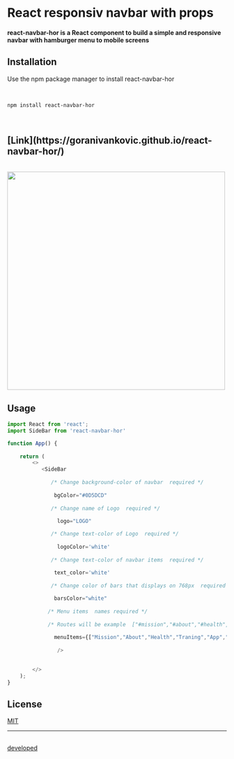 
<h1>React responsiv navbar with props</h1>



<h4>react-navbar-hor is a React component to build a simple and responsive navbar with hamburger menu to mobile screens</h4>



## Installation

Use the npm package manager to install react-navbar-hor

</br>





```bash
npm install react-navbar-hor
```

</br>

<h2> [Link](https://goranivankovic.github.io/react-navbar-hor/)</h2>


</br>




  <img src="https://media.giphy.com/media/PmN6BuVy5VIUzA8zJ0/giphy.gif" heigt="500" width="500" />
  
  
  
  ## Usage

```javascript
import React from 'react';
import SideBar from 'react-navbar-hor'

function App() {
   
    return (  
        <>
           <SideBar
   
              /* Change background-color of navbar  required */
              
               bgColor="#0D5DCD"
          
              /* Change name of Logo  required */
              
                logo="LOGO"

              /* Change text-color of Logo  required */
              
                logoColor='white'
  
              /* Change text-color of navbar items  required */
              
               text_color='white'
               
              /* Change color of bars that displays on 768px  required */

               barsColor="white"
               
             /* Menu items  names required */ 
             
             /* Routes will be example  ["#mission","#about","#health","#traning","#app","#cntact"] give your div components div names of menuItems*/
             
               menuItems={["Mission","About","Health","Traning","App","Contact"]}
    
                />

           
        </>
    );
}

```



## License

[MIT](https://choosealicense.com/licenses/mit/)

<hr></hr>

##
[developed](https://github.com/goranivankovic)



